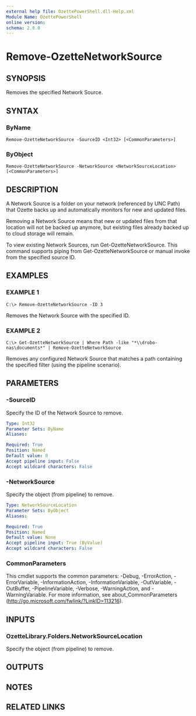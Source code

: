 ```yaml
---
external help file: OzettePowerShell.dll-Help.xml
Module Name: OzettePowerShell
online version:
schema: 2.0.0
---
```


# Remove-OzetteNetworkSource

## SYNOPSIS
Removes the specified Network Source.

## SYNTAX

### ByName
```
Remove-OzetteNetworkSource -SourceID <Int32> [<CommonParameters>]
```

### ByObject
```
Remove-OzetteNetworkSource -NetworkSource <NetworkSourceLocation> [<CommonParameters>]
```

## DESCRIPTION
A Network Source is a folder on your network (referenced by UNC Path) that Ozette backs up and automatically monitors for new and updated files.

Removing a Network Source means that new or updated files from that location will not be backed up anymore, but existing files already backed up to cloud storage will remain.

To view existing Network Sources, run Get-OzetteNetworkSource.
This command supports piping from Get-OzetteNetworkSource or manual invoke from the specified source ID.

## EXAMPLES

### EXAMPLE 1
```
C:\> Remove-OzetteNetworkSource -ID 3
```

Removes the Network Source with the specified ID.

### EXAMPLE 2
```
C:\> Get-OzetteNetworkSource | Where Path -like "*\\drobo-nas\documents*" | Remove-OzetteNetworkSource
```

Removes any configured Network Source that matches a path containing the specified filter (using the pipeline scenario).

## PARAMETERS

### -SourceID
Specify the ID of the Network Source to remove.

```yaml
Type: Int32
Parameter Sets: ByName
Aliases:

Required: True
Position: Named
Default value: 0
Accept pipeline input: False
Accept wildcard characters: False
```

### -NetworkSource
Specify the object (from pipeline) to remove.

```yaml
Type: NetworkSourceLocation
Parameter Sets: ByObject
Aliases:

Required: True
Position: Named
Default value: None
Accept pipeline input: True (ByValue)
Accept wildcard characters: False
```

### CommonParameters
This cmdlet supports the common parameters: -Debug, -ErrorAction, -ErrorVariable, -InformationAction, -InformationVariable, -OutVariable, -OutBuffer, -PipelineVariable, -Verbose, -WarningAction, and -WarningVariable. For more information, see about_CommonParameters (http://go.microsoft.com/fwlink/?LinkID=113216).

## INPUTS

### OzetteLibrary.Folders.NetworkSourceLocation
Specify the object (from pipeline) to remove.

## OUTPUTS

## NOTES

## RELATED LINKS
